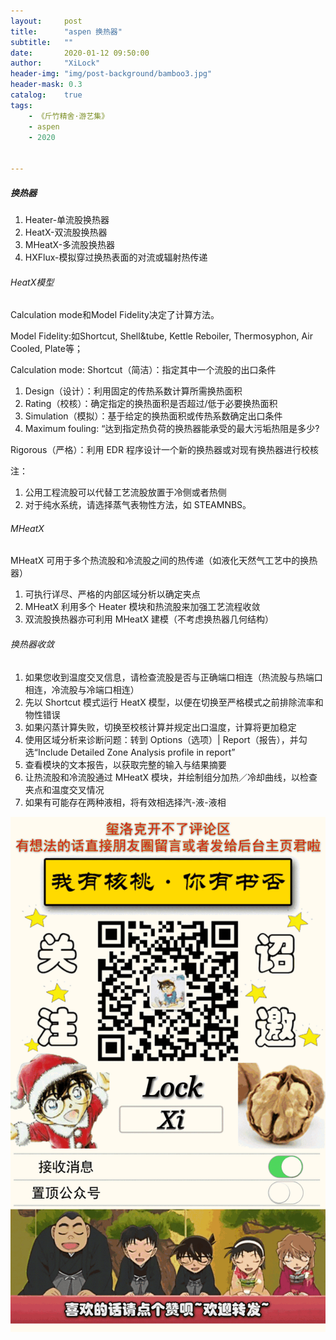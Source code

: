 ```yaml
---
layout:     post
title:      "aspen 换热器"
subtitle:   ""
date:       2020-01-12 09:50:00
author:     "XiLock"
header-img: "img/post-background/bamboo3.jpg"
header-mask: 0.3
catalog:    true
tags:
    - 《斤竹精舍·游艺集》
    - aspen
    - 2020


---
```



##### 换热器
1. Heater-单流股换热器
1. HeatX-双流股换热器
1. MHeatX-多流股换热器
1. HXFlux-模拟穿过换热表面的对流或辐射热传递

###### HeatX模型
Calculation mode和Model Fidelity决定了计算方法。

Model Fidelity:如Shortcut, Shell&tube, Kettle Reboiler, Thermosyphon, Air Cooled, Plate等；

Calculation mode:
Shortcut（简洁）：指定其中一个流股的出口条件  
1. Design（设计）：利用固定的传热系数计算所需换热面积
1. Rating（校核）：确定指定的换热面积是否超过/低于必要换热面积
1. Simulation（模拟）：基于给定的换热面积或传热系数确定出口条件
1. Maximum fouling: “达到指定热负荷的换热器能承受的最大污垢热阻是多少?

Rigorous（严格）：利用 EDR 程序设计一个新的换热器或对现有换热器进行校核  

注：
1. 公用工程流股可以代替工艺流股放置于冷侧或者热侧
1. 对于纯水系统，请选择蒸气表物性方法，如 STEAMNBS。

###### MHeatX
MHeatX 可用于多个热流股和冷流股之间的热传递（如液化天然气工艺中的换热器）
1. 可执行详尽、严格的内部区域分析以确定夹点
1. MHeatX 利用多个 Heater 模块和热流股来加强工艺流程收敛
1. 双流股换热器亦可利用 MHeatX 建模（不考虑换热器几何结构）

###### 换热器收敛
1. 如果您收到温度交叉信息，请检查流股是否与正确端口相连（热流股与热端口相连，冷流股与冷端口相连）
1. 先以 Shortcut 模式运行 HeatX 模型，以便在切换至严格模式之前排除流率和物性错误
1. 如果闪蒸计算失败，切换至校核计算并规定出口温度，计算将更加稳定
1. 使用区域分析来诊断问题：转到 Options（选项）| Report（报告），并勾选“Include Detailed Zone Analysis profile in report”
1. 查看模块的文本报告，以获取完整的输入与结果摘要
1. 让热流股和冷流股通过 MHeatX 模块，并绘制组分加热／冷却曲线，以检查夹点和温度交叉情况
1. 如果有可能存在两种液相，将有效相选择汽-液-液相



![](/img/wc-tail.GIF)
